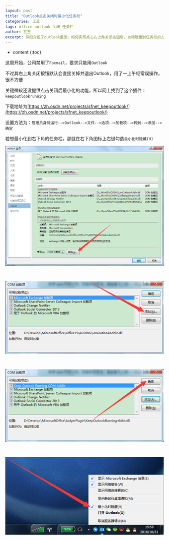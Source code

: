 ```yaml
---
layout: post
title: "Outlook点击关闭时最小化任务栏"
categories: 工具
tags: office outlook 关闭 任务栏
author: 玄玉
excerpt: 详细介绍了outlook里面，如何实现点击右上角关闭按钮后，自动隐藏到任务栏的方法。
---
```


* content
{:toc}


这周开始，公司禁用了`Foxmail`，要求只能用`Outlook`

不过其右上角关闭按钮默认会直接关掉并退出Outlook，用了一上午经常误操作，很不方便

关键微软还没提供点击关闭后最小化的功能，所以网上找到了这个插件：`keepoutlookrunning`

下载地址为[https://zh.osdn.net/projects/sfnet_keepoutlook/](https://zh.osdn.net/projects/sfnet_keepoutlook/)

设置方法为：`管理员身份运行-->Outlook-->文件-->选项-->加载项-->转到-->添加-->确定`

若想最小化到右下角的任务栏，那就在右下角图标上右键勾选`最小化时隐藏(H)`

![](/img/2016-10-31/outlook-close-to-hidden-01.png)

<br/>

![](/img/2016-10-31/outlook-close-to-hidden-02.png)

<br/>

![](/img/2016-10-31/outlook-close-to-hidden-03.png)

<br/>

![](/img/2016-10-31/outlook-close-to-hidden-04.png)